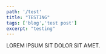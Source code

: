 ```yaml
---
path: '/test'
title: "TESTING"
tags: ['blog','test post']
excerpt: "testing"
---
```


LOREM IPSUM SIT DOLOR SIT AMET.